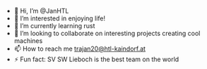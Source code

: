 - 👋 Hi, I’m @JanHTL
- 👀 I’m interested in enjoying life!
- 🌱 I’m currently learning rust
- 💞️ I’m looking to collaborate on interesting projects creating cool machines
- 📫 How to reach me trajan20@htl-kaindorf.at
- ⚡ Fun fact: SV SW Lieboch is the best team on the world 

<!---
JanHTL/JanHTL is a ✨ special ✨ repository because its `README.md` (this file) appears on your GitHub profile.
You can click the Preview link to take a look at your changes.
--->
